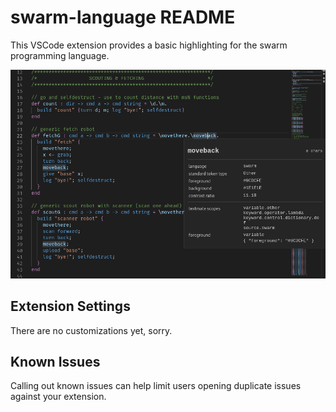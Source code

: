 # swarm-language README

This VSCode extension provides a basic highlighting for the swarm programming language.

![VSCode screenshot](images/editor_debug.png)

## Extension Settings

There are no customizations yet, sorry.

## Known Issues

Calling out known issues can help limit users opening duplicate issues against your extension.
